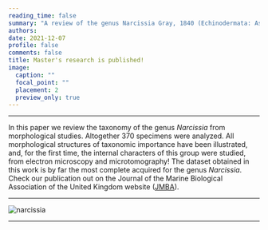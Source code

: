 ```yaml
---
reading_time: false
summary: "A review of the genus Narcissia Gray, 1840 (Echinodermata: Asteroidea: Ophidiasteridae)" 
authors:
date: 2021-12-07
profile: false
comments: false
title: Master's research is published!
image:
  caption: ""
  focal_point: ""
  placement: 2
  preview_only: true
---
```


---
In this paper we review the taxonomy of the genus _Narcissia_ from morphological studies. Altogether 370 specimens were analyzed. All morphological structures of taxonomic importance have been illustrated, and, for the first time, the internal characters of this group were studied, from electron microscopy and microtomography! The dataset obtained in this work is by far the most complete acquired for the genus _Narcissia_. Check our publication out on the Journal of the Marine Biological Association of the United Kingdom website ([JMBA](https://www.cambridge.org/core/journals/journal-of-the-marine-biological-association-of-the-united-kingdom/article/abs/review-of-the-genus-narcissia-gray-1840-echinodermata-asteroidea-ophidiasteridae/B7DBFCF3539610E53DE85B4EF3B43D84)).

---

![narcissia](https://raw.githubusercontent.com/rosanafcunha/rosanafcunha/master/content/post/narcissia/featured.png "narcissia")

---
